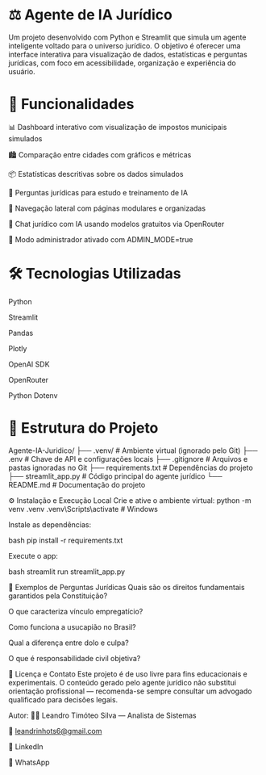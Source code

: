 # ⚖️ Agente de IA Jurídico
Um projeto desenvolvido com Python e Streamlit que simula um agente inteligente voltado para o universo jurídico. O objetivo é oferecer uma interface interativa para visualização de dados, estatísticas e perguntas jurídicas, com foco em acessibilidade, organização e experiência do usuário.

# 🚀 Funcionalidades
📊 Dashboard interativo com visualização de impostos municipais simulados

🏙️ Comparação entre cidades com gráficos e métricas

📦 Estatísticas descritivas sobre os dados simulados

🧠 Perguntas jurídicas para estudo e treinamento de IA

🧭 Navegação lateral com páginas modulares e organizadas

💬 Chat jurídico com IA usando modelos gratuitos via OpenRouter

🔐 Modo administrador ativado com ADMIN_MODE=true

# 🛠️ Tecnologias Utilizadas
Python

Streamlit

Pandas

Plotly

OpenAI SDK

OpenRouter

Python Dotenv

# 📁 Estrutura do Projeto

Agente-IA-Juridico/
├── .venv/                 # Ambiente virtual (ignorado pelo Git)
├── .env                   # Chave de API e configurações locais
├── .gitignore             # Arquivos e pastas ignoradas no Git
├── requirements.txt       # Dependências do projeto
├── streamlit_app.py       # Código principal do agente jurídico
└── README.md              # Documentação do projeto

⚙️ Instalação e Execução Local
Crie e ative o ambiente virtual:
python -m venv .venv
.venv\Scripts\activate  # Windows

Instale as dependências:

bash
pip install -r requirements.txt

Execute o app:

bash
streamlit run streamlit_app.py

🧠 Exemplos de Perguntas Jurídicas
Quais são os direitos fundamentais garantidos pela Constituição?

O que caracteriza vínculo empregatício?

Como funciona a usucapião no Brasil?

Qual a diferença entre dolo e culpa?

O que é responsabilidade civil objetiva?

📌 Licença e Contato
Este projeto é de uso livre para fins educacionais e experimentais. O conteúdo gerado pelo agente jurídico não substitui orientação profissional — recomenda-se sempre consultar um advogado qualificado para decisões legais.

Autor: 👨‍💻 Leandro Timóteo Silva — Analista de Sistemas

📧 leandrinhots6@gmail.com

💼 LinkedIn

📱 WhatsApp







